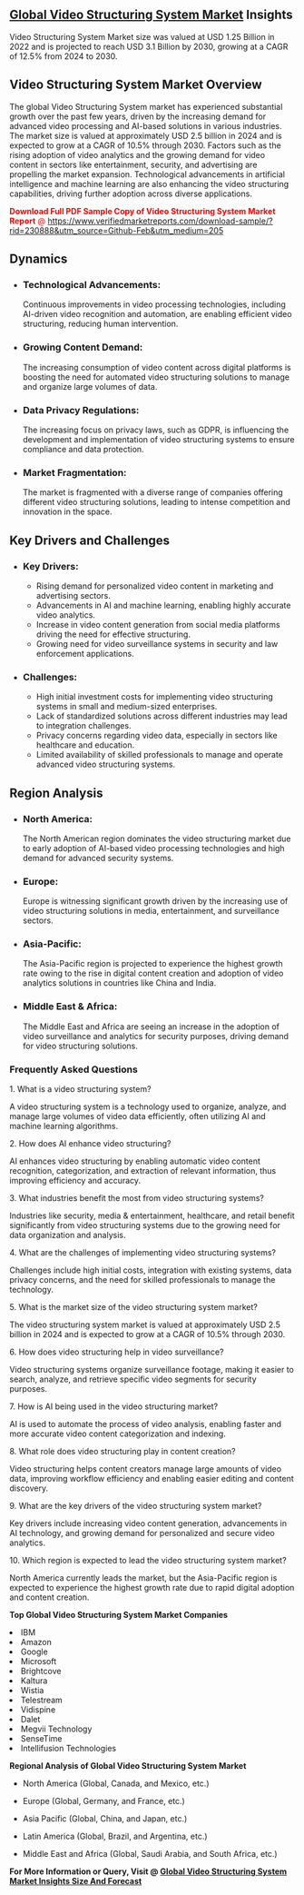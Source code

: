 <h2><a href="https://www.verifiedmarketreports.com/download-sample/?rid=230888&amp;utm_source=Github&amp;utm_medium=205" target="_blank">Global Video Structuring System Market</a> Insights</h2><p>Video Structuring System Market size was valued at USD 1.25 Billion in 2022 and is projected to reach USD 3.1 Billion by 2030, growing at a CAGR of 12.5% from 2024 to 2030.</p><p> <h2>Video Structuring System Market Overview</h2> <p>The global Video Structuring System market has experienced substantial growth over the past few years, driven by the increasing demand for advanced video processing and AI-based solutions in various industries. The market size is valued at approximately USD 2.5 billion in 2024 and is expected to grow at a CAGR of 10.5% through 2030. Factors such as the rising adoption of video analytics and the growing demand for video content in sectors like entertainment, security, and advertising are propelling the market expansion. Technological advancements in artificial intelligence and machine learning are also enhancing the video structuring capabilities, driving further adoption across diverse applications.</p> <p><p><span class=""><span style="color: #ff0000;"><strong>Download Full PDF Sample Copy of Video Structuring System Market Report</strong> @ </span><a href="https://www.verifiedmarketreports.com/download-sample/?rid=230888&amp;utm_source=Github-Feb&amp;utm_medium=205" target="_blank">https://www.verifiedmarketreports.com/download-sample/?rid=230888&amp;utm_source=Github-Feb&amp;utm_medium=205</a></span></p></p> <h2>Dynamics</h2> <ul> <li><h3>Technological Advancements:</h3> Continuous improvements in video processing technologies, including AI-driven video recognition and automation, are enabling efficient video structuring, reducing human intervention.</li> <li><h3>Growing Content Demand:</h3> The increasing consumption of video content across digital platforms is boosting the need for automated video structuring solutions to manage and organize large volumes of data.</li> <li><h3>Data Privacy Regulations:</h3> The increasing focus on privacy laws, such as GDPR, is influencing the development and implementation of video structuring systems to ensure compliance and data protection.</li> <li><h3>Market Fragmentation:</h3> The market is fragmented with a diverse range of companies offering different video structuring solutions, leading to intense competition and innovation in the space.</li> </ul> <h2>Key Drivers and Challenges</h2> <ul> <li><h3>Key Drivers:</h3> <ul> <li>Rising demand for personalized video content in marketing and advertising sectors.</li> <li>Advancements in AI and machine learning, enabling highly accurate video analytics.</li> <li>Increase in video content generation from social media platforms driving the need for effective structuring.</li> <li>Growing need for video surveillance systems in security and law enforcement applications.</li> </ul> </li> <li><h3>Challenges:</h3> <ul> <li>High initial investment costs for implementing video structuring systems in small and medium-sized enterprises.</li> <li>Lack of standardized solutions across different industries may lead to integration challenges.</li> <li>Privacy concerns regarding video data, especially in sectors like healthcare and education.</li> <li>Limited availability of skilled professionals to manage and operate advanced video structuring systems.</li> </ul> </li> </ul> <h2>Region Analysis</h2> <ul> <li><h3>North America:</h3> The North American region dominates the video structuring market due to early adoption of AI-based video processing technologies and high demand for advanced security systems.</li> <li><h3>Europe:</h3> Europe is witnessing significant growth driven by the increasing use of video structuring solutions in media, entertainment, and surveillance sectors.</li> <li><h3>Asia-Pacific:</h3> The Asia-Pacific region is projected to experience the highest growth rate owing to the rise in digital content creation and adoption of video analytics solutions in countries like China and India.</li> <li><h3>Middle East & Africa:</h3> The Middle East and Africa are seeing an increase in the adoption of video surveillance and analytics for security purposes, driving demand for video structuring solutions.</li> </ul> <h3>Frequently Asked Questions</h3> <p>1. What is a video structuring system?</p> <p>A video structuring system is a technology used to organize, analyze, and manage large volumes of video data efficiently, often utilizing AI and machine learning algorithms.</p> <p>2. How does AI enhance video structuring?</p> <p>AI enhances video structuring by enabling automatic video content recognition, categorization, and extraction of relevant information, thus improving efficiency and accuracy.</p> <p>3. What industries benefit the most from video structuring systems?</p> <p>Industries like security, media & entertainment, healthcare, and retail benefit significantly from video structuring systems due to the growing need for data organization and analysis.</p> <p>4. What are the challenges of implementing video structuring systems?</p> <p>Challenges include high initial costs, integration with existing systems, data privacy concerns, and the need for skilled professionals to manage the technology.</p> <p>5. What is the market size of the video structuring system market?</p> <p>The video structuring system market is valued at approximately USD 2.5 billion in 2024 and is expected to grow at a CAGR of 10.5% through 2030.</p> <p>6. How does video structuring help in video surveillance?</p> <p>Video structuring systems organize surveillance footage, making it easier to search, analyze, and retrieve specific video segments for security purposes.</p> <p>7. How is AI being used in the video structuring market?</p> <p>AI is used to automate the process of video analysis, enabling faster and more accurate video content categorization and indexing.</p> <p>8. What role does video structuring play in content creation?</p> <p>Video structuring helps content creators manage large amounts of video data, improving workflow efficiency and enabling easier editing and content discovery.</p> <p>9. What are the key drivers of the video structuring system market?</p> <p>Key drivers include increasing video content generation, advancements in AI technology, and growing demand for personalized and secure video analytics.</p> <p>10. Which region is expected to lead the video structuring system market?</p> <p>North America currently leads the market, but the Asia-Pacific region is expected to experience the highest growth rate due to rapid digital adoption and content creation.</p> </p><p><strong>Top Global Video Structuring System Market Companies</strong></p><div data-test-id=""><p><li>IBM</li><li> Amazon</li><li> Google</li><li> Microsoft</li><li> Brightcove</li><li> Kaltura</li><li> Wistia</li><li> Telestream</li><li> Vidispine</li><li> Dalet</li><li> Megvii Technology</li><li> SenseTime</li><li> Intellifusion Technologies</li></p><div><strong>Regional Analysis of&nbsp;Global Video Structuring System Market</strong></div><ul><li dir="ltr"><p dir="ltr">North America&nbsp;(Global, Canada, and Mexico, etc.)</p></li><li dir="ltr"><p dir="ltr">Europe (Global, Germany, and France, etc.)</p></li><li dir="ltr"><p dir="ltr">Asia Pacific&nbsp;(Global, China, and Japan, etc.)</p></li><li dir="ltr"><p dir="ltr">Latin America&nbsp;(Global, Brazil, and Argentina, etc.)</p></li><li dir="ltr">Middle East and Africa&nbsp;(Global, Saudi Arabia, and South Africa, etc.)</li></ul><p><strong>For More Information or Query, Visit @&nbsp;</strong><strong><a href="https://www.verifiedmarketreports.com/product/video-structuring-system-market/?utm_source=Github&amp;utm_medium=205" target="_blank">Global Video Structuring System Market Insights Size And Forecast</a></strong></p></div>
